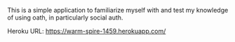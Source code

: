 This is a simple application to familiarize myself with and test my knowledge of using oath, in particularly social auth.

Heroku URL: https://warm-spire-1459.herokuapp.com/
